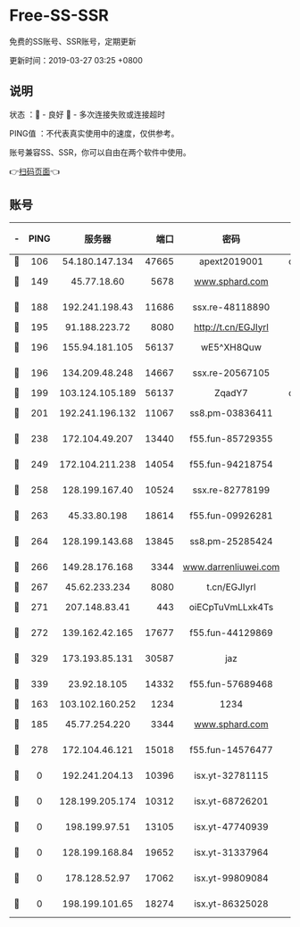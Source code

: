 # Free-SS-SSR

免费的SS账号、SSR账号，定期更新

更新时间：2019-03-27 03:25 +0800

## 说明

状态     ：🙂 - 良好 🙁 - 多次连接失败或连接超时

PING值   ：不代表真实使用中的速度，仅供参考。

账号兼容SS、SSR，你可以自由在两个软件中使用。

👉[扫码页面](https://liesauer.github.io/Free-SS-SSR/)👈

## 账号

|-|PING|服务器|端口|密码|加密方式|区域|
|:----:|:----:|:-----:|-----:|:----:|:----:|:----:|
|🙂|106|54.180.147.134|47665|apext2019001|chacha20|KR|
|🙂|149|45.77.18.60|5678|www.sphard.com|aes-256-cfb|JP|
|🙂|188|192.241.198.43|11686|ssx.re-48118890|aes-256-cfb|US|
|🙂|195|91.188.223.72|8080|http://t.cn/EGJIyrl|rc4-md5|RU|
|🙂|196|155.94.181.105|56137|wE5^XH8Quw|aes-256-cfb|US|
|🙂|196|134.209.48.248|14667|ssx.re-20567105|aes-256-cfb|US|
|🙂|199|103.124.105.189|56137|ZqadY7|chacha20|US|
|🙂|201|192.241.196.132|11067|ss8.pm-03836411|aes-256-cfb|US|
|🙂|238|172.104.49.207|13440|f55.fun-85729355|aes-256-cfb|SG|
|🙂|249|172.104.211.238|14054|f55.fun-94218754|aes-256-cfb|US|
|🙂|258|128.199.167.40|10524|ssx.re-82778199|aes-256-cfb|SG|
|🙂|263|45.33.80.198|18614|f55.fun-09926281|aes-256-cfb|US|
|🙂|264|128.199.143.68|13845|ss8.pm-25285424|aes-256-cfb|SG|
|🙂|266|149.28.176.168|3344|www.darrenliuwei.com|aes-256-cfb|AU|
|🙂|267|45.62.233.234|8080|t.cn/EGJIyrl|rc4-md5|CA|
|🙂|271|207.148.83.41|443|oiECpTuVmLLxk4Ts|aes-256-cfb|AU|
|🙂|272|139.162.42.165|17677|f55.fun-44129869|aes-256-cfb|SG|
|🙂|329|173.193.85.131|30587|jaz|aes-256-cfb|US|
|🙂|339|23.92.18.105|14332|f55.fun-57689468|aes-256-cfb|US|
|🙂|163|103.102.160.252|1234|1234|rc4-md5|JP|
|🙂|185|45.77.254.220|3344|www.sphard.com|aes-256-cfb|SG|
|🙂|278|172.104.46.121|15018|f55.fun-14576477|aes-256-cfb|SG|
|🙁|0|192.241.204.13|10396|isx.yt-32781115|aes-256-cfb|US|
|🙁|0|128.199.205.174|10312|isx.yt-68726201|aes-256-cfb|SG|
|🙁|0|198.199.97.51|13105|isx.yt-47740939|aes-256-cfb|US|
|🙁|0|128.199.168.84|19652|isx.yt-31337964|aes-256-cfb|SG|
|🙁|0|178.128.52.97|17062|isx.yt-99809084|aes-256-cfb|SG|
|🙁|0|198.199.101.65|18274|isx.yt-86325028|aes-256-cfb|US|

